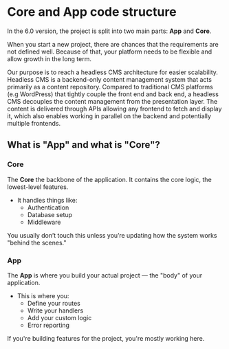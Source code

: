 # Core and App code structure

In the 6.0 version, the project is split into two main parts: **App** and **Core**.

When you start a new project, there are chances that the requirements are not defined well.
Because of that, your platform needs to be flexible and allow growth in the long term.

Our purpose is to reach a headless CMS architecture for easier scalability.
Headless CMS is a backend-only content management system that acts primarily as a content repository.
Compared to traditional CMS platforms (e.g WordPress) that tightly couple the front end and back end, a headless CMS decouples the content management from the presentation layer.
The content is delivered through APIs allowing any frontend to fetch and display it, which also enables working in parallel on the backend and potentially multiple frontends.

## What is "App" and what is "Core"?

### Core

The **Core** the backbone of the application.
It contains the core logic, the lowest-level features.

- It handles things like:
    - Authentication
    - Database setup
    - Middleware

You usually don’t touch this unless you’re updating how the system works "behind the scenes."

### App

The **App** is where you build your actual project — the "body" of your application.

- This is where you:
    - Define your routes
    - Write your handlers
    - Add your custom logic
    - Error reporting

If you're building features for the project, you're mostly working here.
